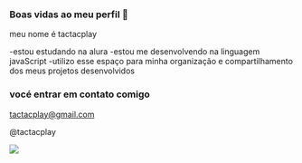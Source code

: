 ### Boas vidas ao meu perfil 💙

meu nome é tactacplay 

-estou estudando na alura 
-estou me desenvolvendo na linguagem javaScript
-utilizo esse espaço para minha organização e compartilhamento dos meus projetos desenvolvidos

### vocé entrar em contato comigo 

tactacplay@gmail.com

@tactacplay

![]([https://media1.tenor.com/m/xd2_RUy41sAAAAAC/cute-cat.gif)
